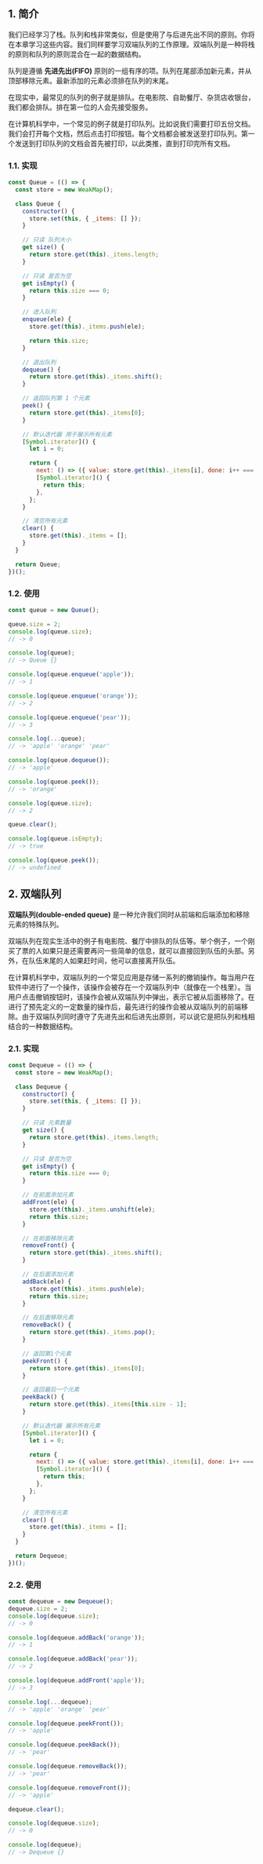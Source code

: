 ## 1. 简介

我们已经学习了栈。队列和栈非常类似，但是使用了与后进先出不同的原则。你将在本章学习这些内容。我们同样要学习双端队列的工作原理。双端队列是一种将栈的原则和队列的原则混合在一起的数据结构。

队列是遵循 **先进先出(FIFO)** 原则的一组有序的项。队列在尾部添加新元素，并从顶部移除元素。最新添加的元素必须排在队列的末尾。

在现实中，最常见的队列的例子就是排队。在电影院、自助餐厅、杂货店收银台，我们都会排队。排在第一位的人会先接受服务。

在计算机科学中，一个常见的例子就是打印队列。比如说我们需要打印五份文档。我们会打开每个文档，然后点击打印按钮。每个文档都会被发送至打印队列。第一个发送到打印队列的文档会首先被打印，以此类推，直到打印完所有文档。

### 1.1. 实现

```javascript
const Queue = (() => {
  const store = new WeakMap();

  class Queue {
    constructor() {
      store.set(this, { _items: [] });
    }

    // 只读 队列大小
    get size() {
      return store.get(this)._items.length;
    }

    // 只读 是否为空
    get isEmpty() {
      return this.size === 0;
    }

    // 进入队列
    enqueue(ele) {
      store.get(this)._items.push(ele);

      return this.size;
    }

    // 退出队列
    dequeue() {
      return store.get(this)._items.shift();
    }

    // 返回队列第 1 个元素
    peek() {
      return store.get(this)._items[0];
    }

    // 默认迭代器 用于展示所有元素
    [Symbol.iterator]() {
      let i = 0;

      return {
        next: () => ({ value: store.get(this)._items[i], done: i++ === this.size }),
        [Symbol.iterator]() {
          return this;
        },
      };
    }

    // 清空所有元素
    clear() {
      store.get(this)._items = [];
    }
  }

  return Queue;
})();
```

### 1.2. 使用

```javascript
const queue = new Queue();

queue.size = 2;
console.log(queue.size);
// -> 0

console.log(queue);
// -> Queue {}

console.log(queue.enqueue('apple'));
// -> 1

console.log(queue.enqueue('orange'));
// -> 2

console.log(queue.enqueue('pear'));
// -> 3

console.log(...queue);
// -> 'apple' 'orange' 'pear'

console.log(queue.dequeue());
// -> 'apple'

console.log(queue.peek());
// -> 'orange'

console.log(queue.size);
// -> 2

queue.clear();

console.log(queue.isEmpty);
// -> true

console.log(queue.peek());
// -> undefined
```

## 2. 双端队列

**双端队列(double-ended queue)** 是一种允许我们同时从前端和后端添加和移除元素的特殊队列。

双端队列在现实生活中的例子有电影院、餐厅中排队的队伍等。举个例子，一个刚买了票的人如果只是还需要再问一些简单的信息，就可以直接回到队伍的头部。另外，在队伍末尾的人如果赶时间，他可以直接离开队伍。

在计算机科学中，双端队列的一个常见应用是存储一系列的撤销操作。每当用户在软件中进行了一个操作，该操作会被存在一个双端队列中（就像在一个栈里）。当用户点击撤销按钮时，该操作会被从双端队列中弹出，表示它被从后面移除了。在进行了预先定义的一定数量的操作后，最先进行的操作会被从双端队列的前端移除。由于双端队列同时遵守了先进先出和后进先出原则，可以说它是把队列和栈相结合的一种数据结构。

### 2.1. 实现

```javascript
const Dequeue = (() => {
  const store = new WeakMap();

  class Dequeue {
    constructor() {
      store.set(this, { _items: [] });
    }

    // 只读 元素数量
    get size() {
      return store.get(this)._items.length;
    }

    // 只读 是否为空
    get isEmpty() {
      return this.size === 0;
    }

    // 在前面添加元素
    addFront(ele) {
      store.get(this)._items.unshift(ele);
      return this.size;
    }

    // 在前面移除元素
    removeFront() {
      return store.get(this)._items.shift();
    }

    // 在后面添加元素
    addBack(ele) {
      store.get(this)._items.push(ele);
      return this.size;
    }

    // 在后面移除元素
    removeBack() {
      return store.get(this)._items.pop();
    }

    // 返回第1个元素
    peekFront() {
      return store.get(this)._items[0];
    }

    // 返回最后一个元素
    peekBack() {
      return store.get(this)._items[this.size - 1];
    }

    // 默认迭代器 展示所有元素
    [Symbol.iterator]() {
      let i = 0;

      return {
        next: () => ({ value: store.get(this)._items[i], done: i++ === this.size }),
        [Symbol.iterator]() {
          return this;
        },
      };
    }

    // 清空所有元素
    clear() {
      store.get(this)._items = [];
    }
  }

  return Dequeue;
})();
```

### 2.2. 使用

```javascript
const dequeue = new Dequeue();
dequeue.size = 2;
console.log(dequeue.size);
// -> 0

console.log(dequeue.addBack('orange'));
// -> 1

console.log(dequeue.addBack('pear'));
// -> 2

console.log(dequeue.addFront('apple'));
// -> 3

console.log(...dequeue);
// -> 'apple' 'orange' 'pear'

console.log(dequeue.peekFront());
// -> 'apple'

console.log(dequeue.peekBack());
// -> 'pear'

console.log(dequeue.removeBack());
// -> 'pear'

console.log(dequeue.removeFront());
// -> 'apple'

dequeue.clear();

console.log(dequeue.size);
// -> 0

console.log(dequeue);
// -> Dequeue {}
```